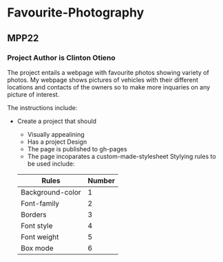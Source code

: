 # Favourite-Photography
## MPP22

### Project Author is Clinton Otieno

The project entails a webpage with favourite photos showing variety of photos.
My webpage shows pictures of vehicles with their different locations and contacts of the owners so to make more inquaries on any picture of interest.


The instructions include: 
  - Create a project that should 
    - Visually appealining 
    - Has a project Design
    - The page is published to gh-pages
    -  The page incoparates a custom-made-stylesheet
Stylying rules to be used include:

    | Rules | Number |
    | --- | --- |
    | Background-color | 1 |
    | Font-family | 2 |
    | Borders | 3 |
    | Font style | 4 |
    | Font weight | 5 |
    | Box mode | 6 |
